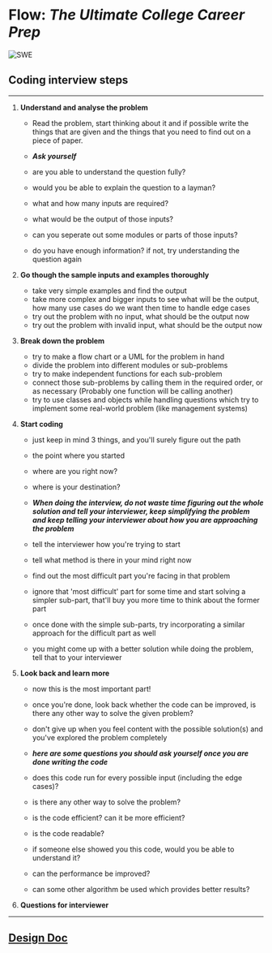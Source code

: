 # Flow: *The Ultimate College Career Prep*

![SWE](https://images.pexels.com/photos/374916/pexels-photo-374916.jpeg?auto=compress&cs=tinysrgb&dpr=2&h=750&w=1260)

## Coding interview steps

___

1. **Understand and analyse the problem**
    * Read the problem, start thinking about it and if possible write the things that are given and the things that you need to find out on a piece of paper.

    * ***Ask yourself***
    * are you able to understand the question fully?
    * would you be able to explain the question to a layman?
    * what and how many inputs are required?
    * what would be the output of those inputs?
    * can you seperate out some modules or parts of those inputs?
    * do you have enough information? if not, try understanding the question again

2. **Go though the sample inputs and examples thoroughly**
    * take very simple examples and find the output
    * take more complex and bigger inputs to see what will be the output, how many use cases do we want then time to handle edge cases
    * try out the problem with no input, what should be the output now
    * try out the problem with invalid input, what should be the output now

3. **Break down the problem**
    * try to make a flow chart or a UML for the problem in hand
    * divide the problem into different modules or sub-problems
    * try to make independent functions for each sub-problem
    * connect those sub-problems by calling them in the required order, or as necessary (Probably one function will be calling another)
    * try to use classes and objects while handling questions which try to implement some real-world problem (like management systems)

4. **Start coding**
    * just keep in mind 3 things, and you'll surely figure out the path
    * the point where you started
    * where are you right now?
    * where is your destination?

    * ***When doing the interview, do not waste time figuring out the whole solution and tell your interviewer, keep simplifying the problem and keep telling your interviewer about how you are approaching the problem***
    * tell the interviewer how you're trying to start
    * tell what method is there in your mind right now
    * find out the most difficult part you're facing in that problem
    * ignore that 'most difficult' part for some time and start solving a simpler sub-part, that'll buy you more time to think about the former part
    * once done with the simple sub-parts, try incorporating a similar approach for the difficult part as well
    * you might come up with a better solution while doing the problem, tell that to your interviewer

5. **Look back and learn more**
    * now this is the most important part!
    * once you're done, look back whether the code can be improved, is there any other way to solve the given problem?
    * don't give up when you feel content with the possible solution(s) and  you've explored the problem completely

    * ***here are some questions you should ask yourself once you are done writing the code***
    * does this code run for every possible input (including the edge cases)?
    * is there any other way to solve the problem?
    * is the code efficient? can it be more efficient?
    * is the code readable?
    * if someone else showed you this code, would you be able to understand it?
    * can the performance be improved?
    * can some other algorithm be used which provides better results?

6. **Questions for interviewer**

___

## [Design Doc](https://docs.google.com/document/d/1UWAU-H2d7z-JwiDMZHgbUTnvJeZalqli03XE3Qs96Z4/edit?usp=sharing)
